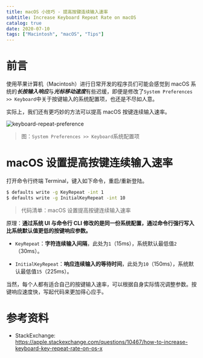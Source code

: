 ```yaml
---
title: macOS 小技巧 - 提高按键连续输入速率
subtitle: Increase Keyboard Repeat Rate on macOS
catalog: true
date: 2020-07-10
tags: ["Macintosh", "macOS", "Tips"]
---
```


# 前言

使用苹果计算机（Macintosh）进行日常开发的程序员们可能会感觉到 macOS 系统的***长按输入响应***与***光标移动速度***有些迟缓，即便是修改了`System Preferences >> Keyboard`中关于按键输入的系统配置项，也还是不尽如人意。

实际上，我们还有更巧妙的方法可以提高 macOS 按键连续输入速率。

![keyboard-repeat-preference][keyboard-repeat-preference]

> 图：`System Preferences >> Keyboard`系统配置项

# macOS 设置提高按键连续输入速率

打开命令行终端 Terminal，键入如下命令，重启/重新登陆。

```bash
$ defaults write -g KeyRepeat -int 1
$ defaults write -g InitialKeyRepeat -int 10
```
> 代码清单：macOS 设置提高按键连续输入速率

原理：**通过系统 UI 与命令行 CLI 修改的是同一份系统配置，通过命令行强行写入比系统默认值更低的按键响应参数。**

- `KeyRepeat`：**字符连续输入间隔**，此处为`1`（15ms），系统默认最低值`2`（30ms）。

- `InitialKeyRepeat`：**响应连续输入的等待时间**，此处为`10`（150ms），系统默认最低值`15`（225ms）。

当然，每个人都有适合自己的按键输入速率，可以根据自身实际情况调整参数。按键响应速度快，写起代码来更加得心应手。

# 参考资料

- StackExchange: https://apple.stackexchange.com/questions/10467/how-to-increase-keyboard-key-repeat-rate-on-os-x

<!-- Begin -->

[keyboard-repeat-preference]: ./keyboard-repeat-preference.png

<!-- End -->

<!-- EOF -->
